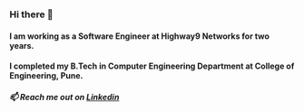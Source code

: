 ### Hi there 👋   
#### I am working as a Software Engineer at Highway9 Networks for two years. 
#### I completed my B.Tech in Computer Engineering Department at College of Engineering, Pune.
##### 📫 Reach me out on [Linkedin](https://www.linkedin.com/in/nidhi-wagh)
